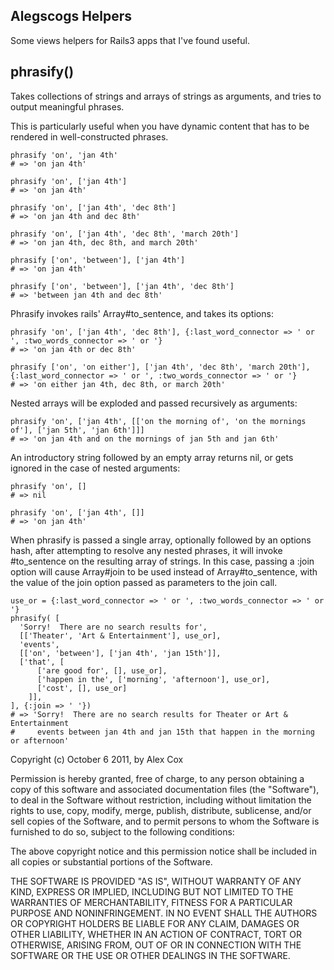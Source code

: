 Alegscogs Helpers
-----------------

Some views helpers for Rails3 apps that I've found useful.

phrasify()
----------

Takes collections of strings and arrays of strings as arguments, and tries to output meaningful phrases.

This is particularly useful when you have dynamic content that has to be rendered in well-constructed phrases.


    phrasify 'on', 'jan 4th'
    # => 'on jan 4th'
    
    phrasify 'on', ['jan 4th']
    # => 'on jan 4th'
    
    phrasify 'on', ['jan 4th', 'dec 8th'] 
    # => 'on jan 4th and dec 8th'
    
    phrasify 'on', ['jan 4th', 'dec 8th', 'march 20th'] 
    # => 'on jan 4th, dec 8th, and march 20th'
    
    phrasify ['on', 'between'], ['jan 4th']             
    # => 'on jan 4th'
    
    phrasify ['on', 'between'], ['jan 4th', 'dec 8th']  
    # => 'between jan 4th and dec 8th'

Phrasify invokes rails' Array#to_sentence, and takes its options: 

    phrasify 'on', ['jan 4th', 'dec 8th'], {:last_word_connector => ' or ', :two_words_connector => ' or '}
    # => 'on jan 4th or dec 8th'
    
    phrasify ['on', 'on either'], ['jan 4th', 'dec 8th', 'march 20th'], {:last_word_connector => ' or ', :two_words_connector => ' or '}
    # => 'on either jan 4th, dec 8th, or march 20th'

Nested arrays will be exploded and passed recursively as arguments:

    phrasify 'on', ['jan 4th', [['on the morning of', 'on the mornings of'], ['jan 5th', 'jan 6th']]] 
    # => 'on jan 4th and on the mornings of jan 5th and jan 6th'

An introductory string followed by an empty array returns nil, or gets ignored in the case of nested arguments:

    phrasify 'on', []
    # => nil

    phrasify 'on', ['jan 4th', []]
    # => 'on jan 4th'

When phrasify is passed a single array, optionally followed by an options hash, after attempting to resolve any nested phrases, it will invoke #to_sentence on the resulting array of strings.  In this case, passing a :join option will cause Array#join to be used instead of Array#to_sentence, with the value of the join option passed as parameters to the join call.

    use_or = {:last_word_connector => ' or ', :two_words_connector => ' or '}
    phrasify( [
      'Sorry!  There are no search results for', 
      [['Theater', 'Art & Entertainment'], use_or], 
      'events', 
      [['on', 'between'], ['jan 4th', 'jan 15th']],
      ['that', [
          ['are good for', [], use_or],
          ['happen in the', ['morning', 'afternoon'], use_or],
          ['cost', [], use_or]
        ]],
    ], {:join => ' '}) 
    # => 'Sorry!  There are no search results for Theater or Art & Entertainment 
    #     events between jan 4th and jan 15th that happen in the morning or afternoon'
      

Copyright (c) October 6 2011, by Alex Cox 

Permission is hereby granted, free of charge, to any person obtaining a copy of this software and associated documentation files (the "Software"), to deal in the Software without restriction, including without limitation the rights to use, copy, modify, merge, publish, distribute, sublicense, and/or sell copies of the Software, and to permit persons to whom the Software is furnished to do so, subject to the following conditions:

The above copyright notice and this permission notice shall be included in all copies or substantial portions of the Software.

THE SOFTWARE IS PROVIDED "AS IS", WITHOUT WARRANTY OF ANY KIND, EXPRESS OR IMPLIED, INCLUDING BUT NOT LIMITED TO THE WARRANTIES OF MERCHANTABILITY, FITNESS FOR A PARTICULAR PURPOSE AND NONINFRINGEMENT. IN NO EVENT SHALL THE AUTHORS OR COPYRIGHT HOLDERS BE LIABLE FOR ANY CLAIM, DAMAGES OR OTHER LIABILITY, WHETHER IN AN ACTION OF CONTRACT, TORT OR OTHERWISE, ARISING FROM, OUT OF OR IN CONNECTION WITH THE SOFTWARE OR THE USE OR OTHER DEALINGS IN THE SOFTWARE.
